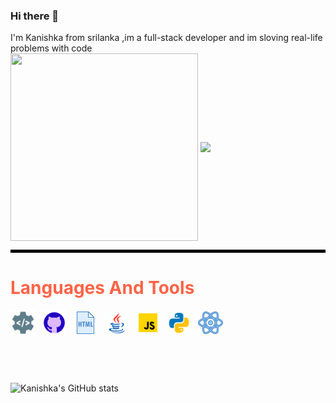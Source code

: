 ### Hi there 👋

I'm Kanishka from srilanka ,im a full-stack developer and im sloving real-life problems with code <br/>
<img align='center' src='https://github.com/mayankchaudhary26/Cool-Readme-ideas/blob/master/data/octocat/daftpunktocat-guy.gif' width='300px' height='300px'>
<img align='center' src='https://user-images.githubusercontent.com/5713670/87202985-820dcb80-c2b6-11ea-9f56-7ec461c497c3.gif' width='300"'>
<hr style="border:solid 2px black"/>
<h1 style="color:tomato">Languages And Tools</h1>
<img align="left"  style="padding-right:10px;" src='https://github.com/110kanishkamedankara110/110kanishkamedankara110/blob/64baeb2f63f8549bfac5862a54f09773f0e48b2d/icons8-backend-development.gif' width='40"'>
<img align="left"   style="padding-right:10px;" src='https://github.com/110kanishkamedankara110/110kanishkamedankara110/blob/main/icons8-github.gif' width='40"'>
<img align="left"   style="padding-right:10px;" src='https://github.com/110kanishkamedankara110/110kanishkamedankara110/blob/main/icons8-html.gif' width='40"'>
<img align="left"   style="padding-right:10px;" src='https://github.com/110kanishkamedankara110/110kanishkamedankara110/blob/main/icons8-java.gif' width='40"'>
<img align="left"  style="padding-right:10px;" src='https://github.com/110kanishkamedankara110/110kanishkamedankara110/blob/main/icons8-js.gif' width='40"'>
<img align="left"  style="padding-right:10px;" src='https://github.com/110kanishkamedankara110/110kanishkamedankara110/blob/main/icons8-python.gif' width='40"'>

<img align="left"   style="padding-right:10px;" src='https://github.com/110kanishkamedankara110/110kanishkamedankara110/blob/main/icons8-react.gif' width='40"'><br/><br/><br/><br/><br/><br/>

![Kanishka's GitHub stats](https://github-readme-stats.vercel.app/api?username=110kanishkamedankara110&theme=rose_pine)
